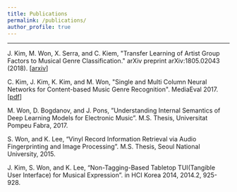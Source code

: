 ```yaml
---
title: Publications
permalink: /publications/
author_profile: true
---
```


---


J. Kim, M. Won, X. Serra, and C. Kiem, "Transfer Learning of Artist Group Factors to Musical Genre Classification." arXiv preprint arXiv:1805.02043 (2018). [[arxiv](https://arxiv.org/abs/1805.02043)]


C. Kim, J. Kim, K. Kim, and M. Won, "Single and Multi Column Neural Networks for Content-based Music Genre Recognition". MediaEval 2017. [[pdf](http://slim-sig.irisa.fr/me17/Mediaeval_2017_paper_47.pdf)]


M. Won, D. Bogdanov, and J. Pons, ”Understanding Internal Semantics of Deep Learning Models for Electronic Music”. M.S. Thesis, Universitat Pompeu Fabra, 2017. 

S. Won, and K. Lee, “Vinyl Record Information Retrieval via Audio Fingerprinting and Image Processing”. M.S. Thesis, Seoul National University, 2015.

J. Kim, S. Won, and K. Lee, “Non-Tagging-Based Tabletop TUI(Tangible User Interface) for Musical Expression”. in HCI Korea 2014, 2014.2, 925-928.


